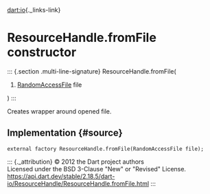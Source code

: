 [dart:io](../../dart-io/dart-io-library){._links-link}

ResourceHandle.fromFile constructor
===================================

::: {.section .multi-line-signature}
ResourceHandle.fromFile(

1.  [RandomAccessFile](../randomaccessfile-class) file

)
:::

Creates wrapper around opened file.

Implementation {#source}
--------------

``` {.language-dart data-language="dart"}
external factory ResourceHandle.fromFile(RandomAccessFile file);
```

::: {._attribution}
© 2012 the Dart project authors\
Licensed under the BSD 3-Clause \"New\" or \"Revised\" License.\
<https://api.dart.dev/stable/2.18.5/dart-io/ResourceHandle/ResourceHandle.fromFile.html>
:::
